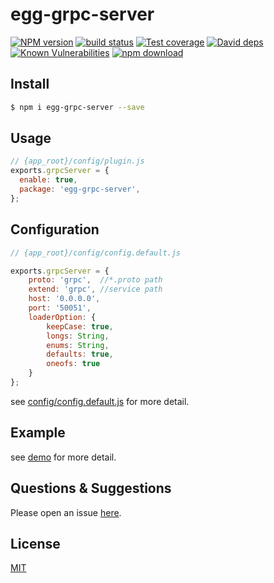 # egg-grpc-server

[![NPM version][npm-image]][npm-url]
[![build status][travis-image]][travis-url]
[![Test coverage][codecov-image]][codecov-url]
[![David deps][david-image]][david-url]
[![Known Vulnerabilities][snyk-image]][snyk-url]
[![npm download][download-image]][download-url]

[npm-image]: https://img.shields.io/npm/v/egg-grpc-server.svg?style=flat-square
[npm-url]: https://npmjs.org/package/egg-grpc-server
[travis-image]: https://img.shields.io/travis/eggjs/egg-grpc-server.svg?style=flat-square
[travis-url]: https://travis-ci.org/eggjs/egg-grpc-server
[codecov-image]: https://img.shields.io/codecov/c/github/eggjs/egg-grpc-server.svg?style=flat-square
[codecov-url]: https://codecov.io/github/eggjs/egg-grpc-server?branch=master
[david-image]: https://img.shields.io/david/eggjs/egg-grpc-server.svg?style=flat-square
[david-url]: https://david-dm.org/eggjs/egg-grpc-server
[snyk-image]: https://snyk.io/test/npm/egg-grpc-server/badge.svg?style=flat-square
[snyk-url]: https://snyk.io/test/npm/egg-grpc-server
[download-image]: https://img.shields.io/npm/dm/egg-grpc-server.svg?style=flat-square
[download-url]: https://npmjs.org/package/egg-grpc-server

<!--
Description here.
-->

## Install

```bash
$ npm i egg-grpc-server --save
```

## Usage

```js
// {app_root}/config/plugin.js
exports.grpcServer = {
  enable: true,
  package: 'egg-grpc-server',
};
```

## Configuration

```js
// {app_root}/config/config.default.js

exports.grpcServer = {
    proto: 'grpc',  //*.proto path
    extend: 'grpc', //service path
    host: '0.0.0.0',
    port: '50051',
    loaderOption: {
        keepCase: true,
        longs: String,
        enums: String,
        defaults: true,
        oneofs: true
    }
};

```

see [config/config.default.js](config/config.default.js) for more detail.

## Example

<!-- example here -->

see [demo](https://github.com/tw949561391/egg-grpc-server/tree/master/test/fixtures/apps/grpc-server-test/app/grpc) for more detail.

## Questions & Suggestions

Please open an issue [here](https://github.com/eggjs/egg/issues).

## License

[MIT](LICENSE)
